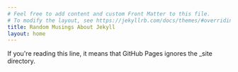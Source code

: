 ```yaml
---
# Feel free to add content and custom Front Matter to this file.
# To modify the layout, see https://jekyllrb.com/docs/themes/#overriding-theme-defaults
title: Random Musings About Jekyll
layout: home
---
```


If you're reading this line, it means that GitHub Pages ignores the _site directory.

